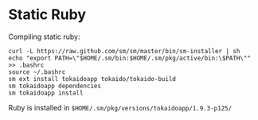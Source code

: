 # Static Ruby

Compiling static ruby:

    curl -L https://raw.github.com/sm/sm/master/bin/sm-installer | sh
    echo "export PATH=\"$HOME/.sm/bin:$HOME/.sm/pkg/active/bin:\$PATH\"" >> .bashrc
    source ~/.bashrc
    sm ext install tokaidoapp tokaido/tokaido-build
    sm tokaidoapp dependencies
    sm tokaidoapp install

Ruby is installed in `$HOME/.sm/pkg/versions/tokaidoapp/1.9.3-p125/`

